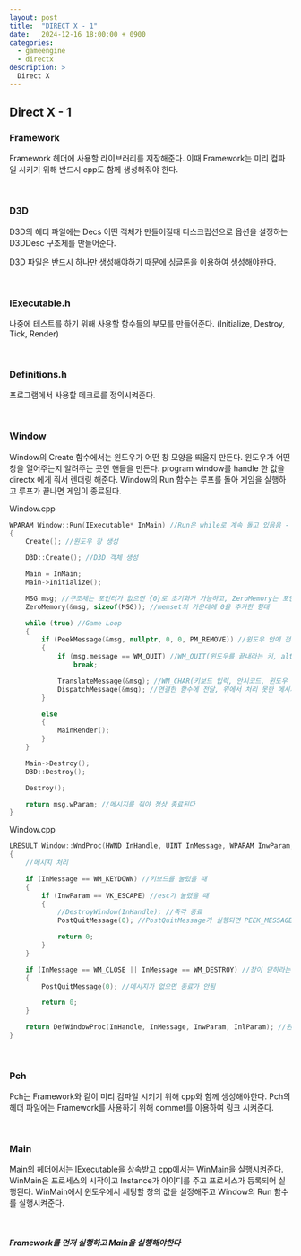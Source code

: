 ```yaml
---
layout: post
title:  "DIRECT X - 1"
date:   2024-12-16 18:00:00 + 0900
categories:
  - gameengine
  - directx
description: >
  Direct X
---
```

## Direct X - 1

### Framework
Framework 헤더에 사용할 라이브러리를 저장해준다. 이때 Framework는 미리 컴파일 시키기 위해 반드시 cpp도 함께 생성해줘야 한다. 

<br/>

### D3D
D3D의 헤더 파일에는 Decs 어떤 객체가 만들어질때 디스크립션으로 옵션을 설정하는 D3DDesc 구조체를 만들어준다.

D3D 파일은 반드시 하나만 생성해야하기 때문에 싱글톤을 이용하여 생성해야한다.

<br/>

### IExecutable.h
나중에 테스트를 하기 위해 사용할 함수들의 부모를 만들어준다. (Initialize, Destroy, Tick, Render)

<br/>

### Definitions.h
프로그램에서 사용할 메크로를 정의시켜준다.

<br/>

### Window
Window의 Create 함수에서는 윈도우가 어떤 창 모양을 띄울지 만든다. 윈도우가 어떤 창을 열어주는지 알려주는 곳인 핸들을  만든다. program window를 handle 한 값을 directx 에게 줘서 렌더링 해준다. Window의 Run 함수는 루프를 돌아 게임을 실행하고 루프가 끝나면 게임이 종료된다. 

Window.cpp
```cpp
WPARAM Window::Run(IExecutable* InMain) //Run은 while로 계속 돌고 있음음 - MSG 초기화, 메시지를 받을 곳을 초기화, WPARAM(맞춤 4바이트 - 패딩)
{
	Create(); //원도우 창 생성

	D3D::Create(); //D3D 객체 생성

	Main = InMain;
	Main->Initialize();

	MSG msg; //구조체는 포인터가 없으면 {0}로 초기화가 가능하고, ZeroMemory는 포인터형이 있어도 초기화가 가능하다
	ZeroMemory(&msg, sizeof(MSG)); //memset의 가운데에 0을 추가한 형태

	while (true) //Game Loop
	{
		if (PeekMessage(&msg, nullptr, 0, 0, PM_REMOVE)) //윈도우 안에 전체 메시지를 관리하는 윈도우 큐에서 메시지를 꺼내옴, RM_REMOVE는 메시지 큐에서 제거하면서 받음
		{
			if (msg.message == WM_QUIT) //WM_QUIT(윈도우를 끝내라는 키, alt + f4 or 닫기 버튼), break가 되면 프로그램 종료,
				break;

			TranslateMessage(&msg); //WM_CHAR(키보드 입력, 안시코드, 윈도우 메시지)를 처리, 알파벳이나 다른 키를 눌렀을떄 처리
			DispatchMessage(&msg); //연결한 함수에 전달, 위에서 처리 못한 메시지를 lpfnWndProc로 보냄, 마우스를 움직이거나 컨트롤을 누르는 등의 처리
		}

		else
		{
			MainRender();
		}
	}

	Main->Destroy();
	D3D::Destroy();

	Destroy();

	return msg.wParam; //메시지를 줘야 정상 종료된다
}
```

Window.cpp
```cpp
LRESULT Window::WndProc(HWND InHandle, UINT InMessage, WPARAM InwParam, LPARAM InlParam)
{
	//메시지 처리

	if (InMessage == WM_KEYDOWN) //키보드를 눌렀을 때
	{
		if (InwParam == VK_ESCAPE) //esc가 눌렸을 때
		{
			//DestroyWindow(InHandle); //즉각 종료
			PostQuitMessage(0); //PostQuitMessage가 실행되면 PEEK_MESSAGE로 가서 break;

			return 0;
		}
	}

	if (InMessage == WM_CLOSE || InMessage == WM_DESTROY) //창이 닫히라는 메시지
	{
		PostQuitMessage(0); //메시지가 없으면 종료가 안됨

		return 0;
	}

	return DefWindowProc(InHandle, InMessage, InwParam, InlParam); //윈도우에 처리되있는 메시지로 처리
}
```

<br/>

### Pch
Pch는 Framework와 같이 미리 컴파일 시키기 위해 cpp와 함께 생성해야한다. Pch의 헤더 파일에는 Framework를 사용하기 위해 commet를 이용하여 링크 시켜준다.

<br/>

### Main
Main의 헤더에서는 IExecutable을 상속받고 cpp에서는 WinMain을 실행시켜준다. WinMain은 프로세스의 시작이고 Instance가 아이디를 주고 프로세스가 등록되어 실행된다. WinMain에서 윈도우에서 세팅할 창의 값을 설정해주고 Window의 Run 함수를 실행시켜준다.

<br/>

##### Framework를 먼저 실행하고 Main을 실행해야한다
